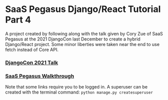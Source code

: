 # SaaS Pegasus Django/React Tutorial Part 4
A project created by following along with the talk given by Cory Zue of SaaS Pegasus at the 2021 DjangoCon last December to create a hybrid Django/React project.  Some minor liberties were taken near the end to use fetch instead of Core API.

### [DjangoCon 2021 Talk](https://www.youtube.com/watch?v=bz33cFQIC9Q)

### [SaaS Pegasus Walkthrough](https://www.saaspegasus.com/guides/modern-javascript-for-django-developers/integrating-django-react/)


Note that some links require you to be logged in.  A superuser can be created with the terminal command:
`python manage.py createsuperuser`
